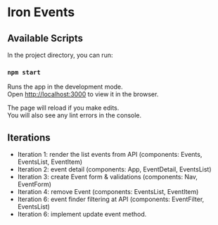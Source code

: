 # Iron Events

## Available Scripts

In the project directory, you can run:

### `npm start`

Runs the app in the development mode.\
Open [http://localhost:3000](http://localhost:3000) to view it in the browser.

The page will reload if you make edits.\
You will also see any lint errors in the console.

## Iterations

- Iteration 1: render the list events from API (components: Events, EventsList, EventItem)
- Iteration 2: event detail (components: App, EventDetail, EventsList)
- Iteration 3: create Event form & validations (components: Nav, EventForm)
- Iteration 4: remove Event (components: EventsList, EventItem)
- Iteration 6: event finder filtering at API (components: EventFilter, EventsList)
- Iteration 6: implement update event method.

